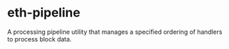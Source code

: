 # eth-pipeline
A processing pipeline utility that manages a specified ordering of handlers to process block data.
